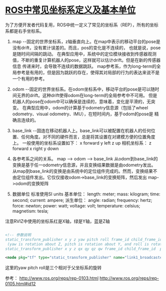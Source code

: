 
# [ ROS中常见坐标系定义及基本单位](http://blog.csdn.net/u010608582/article/details/52248115)  

为了方便开发者代码复用，ROS中统一定义了常见的坐标系（REP），所有的坐标系都是右手坐标系。
1. map
--固定的世界坐标系，z轴垂直向上。在map中表示的移动平台的pose是没有drift，没有累计误差的。而且，pos的变化是不连续的，
也就是说，pose是随时间间隔的跳动。
在典型应用中，系统中的定位模块接收到传感器观测值，不断的重复计算机器人的pose，这样就可以估计drift。但是在新的传感器信息
传递来时，会导致不连续的数据跳跃。
map参考系，作为long-term的全局参考是有用的，但是因为跳跃的存在，使得其对局部的行为的表达来说不是一个有用的参考。
2. odom
--固定的世界坐标系。在odom坐标系中，移动平台的pose是可以随时间无界的drift。这种drift使得odom在long-term的全局参考中不可用。
但是机器人的pose在odom中可以确保是连续的，意味着，变化是平滑的，无突变。
在典型应用中，odom的计算基于odometry信息源（包括了wheel odometry、visual odometry、IMU），在短时间内，基于odom的pose是
精确且连续的。
3. base_link
--固连在移动机器人上。base_link可以被配置在机器人的任何位置、任何角度。对不同的硬件而言，总是将其设置在对建模方便的位置角度上。
一般使用的坐标系设置如下：
x forward
y left
z up
相机坐标系：
z forward
x right
y down


4. 各参考系之间的关系。
map --> odom --> base_link
从odom到base_link的变换是基于任一odometry信息源，并且变换结果数据是由odometry发出。
从map到base_link的变换是由系统中的定位组件完成的。然而，变换结果不由定位组件发出。它仅仅接收odom->base_link的变换矩阵，然后发出
map->odom的变换矩阵
5. 数据单位
标准使用SI units
基本单位：
length: meter; mass: kilogram; time: second; current: ampere;
派生单位：
angle: radian; frequency: hertz; force: newton; power: watt; voltage: volt; temperature: celsius; magnetism: tesla;

注意RVIZ中使用的坐标系红是X轴，绿是Y轴，蓝是Z轴
```xml

<!-- 参数说明
static_transform_publisher x y z yaw pitch roll frame_id child_frame_id period_in_ms
 (yaw is rotation about Z, pitch is rotation about Y, and roll is rotation about X)
static_transform_publisher x y z qx qy qz qw frame_id child_frame_id  period_in_ms -->

<node pkg="tf" type="static_transform_publisher" name="link1_broadcaster" args="1 0 0 0 0 0 1 link1_parent link1 100" />
```
这里的yaw pitch roll是三个相对于父坐标系的旋转

参考：
http://www.ros.org/reps/rep-0103.html
http://www.ros.org/reps/rep-0105.html#id12